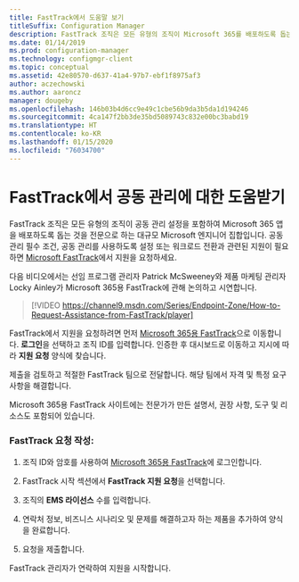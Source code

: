 ```yaml
---
title: FastTrack에서 도움말 보기
titleSuffix: Configuration Manager
description: FastTrack 조직은 모든 유형의 조직이 Microsoft 365를 배포하도록 돕는 것을 전문으로 하는 대규모 Microsoft 엔지니어 집합입니다.
ms.date: 01/14/2019
ms.prod: configuration-manager
ms.technology: configmgr-client
ms.topic: conceptual
ms.assetid: 42e80570-d637-41a4-97b7-ebf1f8975af3
author: aczechowski
ms.author: aaroncz
manager: dougeby
ms.openlocfilehash: 146b03b4d6cc9e49c1cbe56b9da3b5da1d194246
ms.sourcegitcommit: 4ca147f2bb3de35bd5089743c832e00bc3babd19
ms.translationtype: HT
ms.contentlocale: ko-KR
ms.lasthandoff: 01/15/2020
ms.locfileid: "76034700"
---
```

# <a name="get-help-from-fasttrack-for-co-management"></a>FastTrack에서 공동 관리에 대한 도움받기

FastTrack 조직은 모든 유형의 조직이 공동 관리 설정을 포함하여 Microsoft 365 앱을 배포하도록 돕는 것을 전문으로 하는 대규모 Microsoft 엔지니어 집합입니다. 공동 관리 필수 조건, 공동 관리를 사용하도록 설정 또는 워크로드 전환과 관련된 지원이 필요하면 [Microsoft FastTrack](https://Microsoft.com/FastTrack/)에서 지원을 요청하세요. 

다음 비디오에서는 선임 프로그램 관리자 Patrick McSweeney와 제품 마케팅 관리자 Locky Ainley가 Microsoft 365용 FastTrack에 관해 논의하고 시연합니다.

> [!VIDEO https://channel9.msdn.com/Series/Endpoint-Zone/How-to-Request-Assistance-from-FastTrack/player]

FastTrack에서 지원을 요청하려면 먼저 [Microsoft 365용 FastTrack](https://fasttrack.microsoft.com/microsoft365/capabilities?view=security)으로 이동합니다. **로그인**을 선택하고 조직 ID를 입력합니다. 인증한 후 대시보드로 이동하고 지시에 따라 **지원 요청** 양식에 찾습니다.

제출을 검토하고 적절한 FastTrack 팀으로 전달합니다. 해당 팀에서 자격 및 특정 요구 사항을 해결합니다. 

Microsoft 365용 FastTrack 사이트에는 전문가가 만든 설명서, 권장 사항, 도구 및 리소스도 포함되어 있습니다.


### <a name="make-a-fasttrack-request"></a>FastTrack 요청 작성:

1. 조직 ID와 암호를 사용하여 [Microsoft 365용 FastTrack](https://fasttrack.microsoft.com/microsoft365/capabilities?view=security)에 로그인합니다.  

2. FastTrack 시작 섹션에서 **FastTrack 지원 요청**을 선택합니다.  

3. 조직의 **EMS 라이선스** 수를 입력합니다.  

4. 연락처 정보, 비즈니스 시나리오 및 문제를 해결하고자 하는 제품을 추가하여 양식을 완료합니다.

5. 요청을 제출합니다. 

FastTrack 관리자가 연락하여 지원을 시작합니다.
